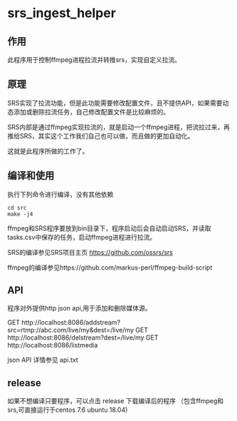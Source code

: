 # srs_ingest_helper

## 作用
此程序用于控制ffmpeg进程拉流并转推srs，实现自定义拉流。


## 原理
SRS实现了拉流功能，但是此功能需要修改配置文件，且不提供API，如果需要动态添加或删除拉流任务，自己修改配置文件是比较麻烦的。

SRS内部是通过ffmpeg实现拉流的，就是启动一个ffmpeg进程，把流拉过来，再推给SRS，其实这个工作我们自己也可以做，而且做的更加自动化。

这就是此程序所做的工作了。

## 编译和使用

执行下列命令进行编译，没有其他依赖
```
cd src
make -j4
```


ffmpeg和SRS程序要放到bin目录下，程序启动后会自动启动SRS，并读取tasks.csv中保存的任务，启动ffmpeg进程进行拉流。

SRS的编译参见SRS项目主页 https://github.com/ossrs/srs

ffmpeg的编译参见https://github.com/markus-perl/ffmpeg-build-script

## API
程序对外提供http json api,用于添加和删除媒体源。

GET http://localhost:8086/addstream?src=rtmp://abc.com/live/my&dest=/live/my
GET http://localhost:8086/delstream?dest=/live/my
GET http://localhost:8086/listmedia

json API 详情参见 api.txt




## release
如果不想编译只要程序，可以点击 release 下载编译后的程序
（包含ffmpeg和srs,可直接运行于centos 7.6 ubuntu 18.04)


